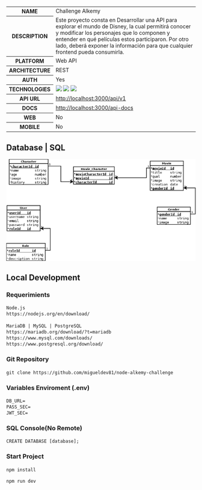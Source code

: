     
   <table id="vertical-1">
        <caption></caption>
        <tr>
            <th>NAME</th>
            <td>Challenge Alkemy</td>
        </tr>
        <tr>
            <th>DESCRIPTION</th>
            <td>Este proyecto consta en Desarrollar una API para explorar el mundo de Disney, la cual permitirá conocer y modificar los
personajes que lo componen y entender en qué películas estos participaron. Por otro lado, deberá
exponer la información para que cualquier frontend pueda consumirla.</td>
        </tr>
        <tr>
            <th>PLATFORM</th>
            <td>Web API</td>
        </tr>
        <tr>
            <th>ARCHITECTURE</th>
            <td>REST</td>
        </tr>
        <tr>
            <th>AUTH</th>
            <td>Yes</td>
        </tr>
        <tr>
            <th>TECHNOLOGIES</th>
            <td><img src="https://img.icons8.com/color/48/000000/nodejs.png"/> <img src="https://img.icons8.com/color/48/000000/typescript.png"/>
           <img src="https://img.icons8.com/ios-filled/48/000000/sql.png"/></td>
        </tr>
        <tr>
            <th>API URL</th>
            <td><a href="http://localhost:3000/api/v1" target="_blank">http://localhost:3000/api/v1</a>
            </td>
        </tr>
        <tr>
            <th>DOCS</th>
            <td><a
                    href="http://localhost:3000/api-docs">http://localhost:3000/api-docs</a>
            </td>
        </tr>
        <tr>
            <th>WEB</th>
            <td>No</td>
        </tr>
        <tr>
            <th>MOBILE</th>
            <td>No</td>
        </tr>
   </table>

## Database | SQL
![database](./resources/db-design.png)
## Local Development
### Requerimients
```
Node.js
https://nodejs.org/en/download/

MariaDB | MySQL | PostgreSQL
https://mariadb.org/download/?t=mariadb
https://www.mysql.com/downloads/
https://www.postgresql.org/download/
```
### Git Repository
```
git clone https://github.com/migueldev81/node-alkemy-challenge
```
### Variables Enviroment (.env)
````
DB_URL=
PASS_SEC=
JWT_SEC=
````
### SQL Console(No Remote)
````
CREATE DATABASE [database];
````
### Start Project
```
npm install
```
```
npm run dev
```

